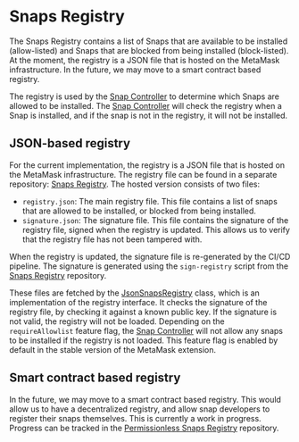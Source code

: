# Snaps Registry

The Snaps Registry contains a list of Snaps that are available to be installed
(allow-listed) and Snaps that are blocked from being installed (block-listed).
At the moment, the registry is a JSON file that is hosted on the MetaMask
infrastructure. In the future, we may move to a smart contract based registry.

The registry is used by the [Snap Controller] to determine which Snaps are
allowed to be installed. The [Snap Controller] will check the registry when a
Snap is installed, and if the snap is not in the registry, it will not be
installed.

## JSON-based registry

For the current implementation, the registry is a JSON file that is hosted on
the MetaMask infrastructure. The registry file can be found in a separate
repository: [Snaps Registry]. The hosted version consists of two files:

- `registry.json`: The main registry file. This file contains a list of snaps
  that are allowed to be installed, or blocked from being installed.
- `signature.json`: The signature file. This file contains the signature of
  the registry file, signed when the registry is updated. This allows us to
  verify that the registry file has not been tampered with.

When the registry is updated, the signature file is re-generated by the
CI/CD pipeline. The signature is generated using the `sign-registry` script from
the [Snaps Registry] repository.

These files are fetched by the [JsonSnapsRegistry] class, which is an
implementation of the registry interface. It checks the signature of the
registry file, by checking it against a known public key. If the signature is
not valid, the registry will not be loaded. Depending on the `requireAllowlist`
feature flag, the [Snap Controller] will not allow any snaps to be installed if
the registry is not loaded. This feature flag is enabled by default in the
stable version of the MetaMask extension.

## Smart contract based registry

In the future, we may move to a smart contract based registry. This would allow
us to have a decentralized registry, and allow snap developers to register their
snaps themselves. This is currently a work in progress. Progress can be tracked
in the [Permissionless Snaps Registry] repository.

[snap controller]: ./snap-controller.md
[jsonsnapsregistry]: ../../../packages/snaps-controllers/src/snaps/registry/json.ts
[snaps registry]: https://github.com/MetaMask/snaps-registry
[permissionless snaps registry]: https://github.com/MetaMask/permissionless-snaps-registry
